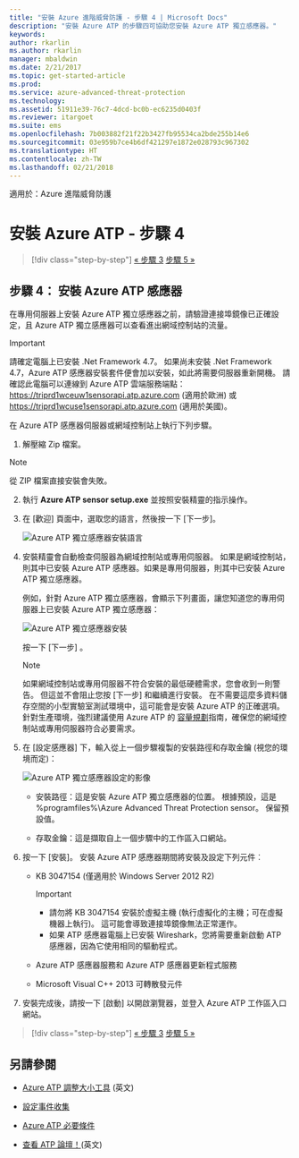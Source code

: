 ```yaml
---
title: "安裝 Azure 進階威脅防護 - 步驟 4 | Microsoft Docs"
description: "安裝 Azure ATP 的步驟四可協助您安裝 Azure ATP 獨立感應器。"
keywords: 
author: rkarlin
ms.author: rkarlin
manager: mbaldwin
ms.date: 2/21/2017
ms.topic: get-started-article
ms.prod: 
ms.service: azure-advanced-threat-protection
ms.technology: 
ms.assetid: 51911e39-76c7-4dcd-bc0b-ec6235d0403f
ms.reviewer: itargoet
ms.suite: ems
ms.openlocfilehash: 7b003882f21f22b3427fb95534ca2bde255b14e6
ms.sourcegitcommit: 03e959b7ce4b6df421297e1872e028793c967302
ms.translationtype: HT
ms.contentlocale: zh-TW
ms.lasthandoff: 02/21/2018
---
```

適用於：Azure 進階威脅防護



# <a name="install-azure-atp---step-4"></a>安裝 Azure ATP - 步驟 4

>[!div class="step-by-step"]
[« 步驟 3](install-atp-step3.md)
[步驟 5 »](install-atp-step5.md)

## <a name="step-4-install-the-azure-atp-sensor"></a>步驟 4： 安裝 Azure ATP 感應器

在專用伺服器上安裝 Azure ATP 獨立感應器之前，請驗證連接埠鏡像已正確設定，且 Azure ATP 獨立感應器可以查看進出網域控制站的流量。 


> [!IMPORTANT]
>請確定電腦上已安裝 .Net Framework 4.7。 如果尚未安裝 .Net Framework 4.7，Azure ATP 感應器安裝套件便會加以安裝，如此將需要伺服器重新開機。 請確認此電腦可以連線到 Azure ATP 雲端服務端點：https://triprd1wceuw1sensorapi.atp.azure.com (適用於歐洲) 或 https://triprd1wcuse1sensorapi.atp.azure.com (適用於美國)。

在 Azure ATP 感應器伺服器或網域控制站上執行下列步驟。

1.  解壓縮 Zip 檔案。 
> [!NOTE] 
> 從 ZIP 檔案直接安裝會失敗。

2.  執行 **Azure ATP sensor setup.exe** 並按照安裝精靈的指示操作。

3.  在 [歡迎] 頁面中，選取您的語言，然後按一下 [下一步]。

     ![Azure ATP 獨立感應器安裝語言](media/sensor-install-language.png)


4.  安裝精靈會自動檢查伺服器為網域控制站或專用伺服器。 如果是網域控制站，則其中已安裝 Azure ATP 感應器。如果是專用伺服器，則其中已安裝 Azure ATP 獨立感應器。 
    
    例如，針對 Azure ATP 獨立感應器，會顯示下列畫面，讓您知道您的專用伺服器上已安裝 Azure ATP 獨立感應器：
    
    ![Azure ATP 獨立感應器安裝](media/sensor-install-deployment-type.png)

    按一下 [下一步] 。

    > [!NOTE] 
    > 如果網域控制站或專用伺服器不符合安裝的最低硬體需求，您會收到一則警告。 但這並不會阻止您按 [下一步] 和繼續進行安裝。 在不需要這麼多資料儲存空間的小型實驗室測試環境中，這可能會是安裝 Azure ATP 的正確選項。 針對生產環境，強烈建議使用 Azure ATP 的 [容量規劃](atp-capacity-planning.md)指南，確保您的網域控制站或專用伺服器符合必要需求。

4.  在 [設定感應器] 下，輸入從上一個步驟複製的安裝路徑和存取金鑰 (視您的環境而定)：

    ![Azure ATP 獨立感應器設定的影像](media/sensor-install-config.png)

      - 安裝路徑：這是安裝 Azure ATP 獨立感應器的位置。 根據預設，這是 %programfiles%\Azure Advanced Threat Protection sensor。 保留預設值。

      - 存取金鑰：這是擷取自上一個步驟中的工作區入口網站。
    
5. 按一下 [安裝]。 安裝 Azure ATP 感應器期間將安裝及設定下列元件︰

    -   KB 3047154 (僅適用於 Windows Server 2012 R2)

        > [!IMPORTANT]
        > -   請勿將 KB 3047154 安裝於虛擬主機 (執行虛擬化的主機；可在虛擬機器上執行)。 這可能會導致連接埠鏡像無法正常運作。 
        > -   如果 ATP 感應器電腦上已安裝 Wireshark，您將需要重新啟動 ATP 感應器，因為它使用相同的驅動程式。

    -   Azure ATP 感應器服務和 Azure ATP 感應器更新程式服務
    -   Microsoft Visual C++ 2013 可轉散發元件

5.  安裝完成後，請按一下 [啟動] 以開啟瀏覽器，並登入 Azure ATP 工作區入口網站。


>[!div class="step-by-step"]
[« 步驟 3](install-atp-step3.md)
[步驟 5 »](install-atp-step5.md)


## <a name="see-also"></a>另請參閱

- [Azure ATP 調整大小工具](http://aka.ms/aatpsizingtool) \(英文\)

- [設定事件收集](configure-event-collection.md)

- [Azure ATP 必要條件](atp-prerequisites.md)

- [查看 ATP 論壇！](https://aka.ms/azureatpcommunity)\(英文\)